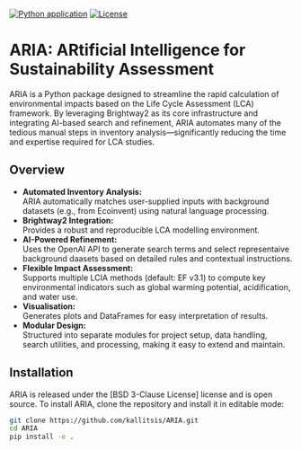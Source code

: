 [![Python application](https://github.com/kallitsis/ARIA/actions/workflows/python-app.yml/badge.svg)](https://github.com/kallitsis/ARIA/actions/workflows/python-app.yml)
[![License](https://img.shields.io/badge/License-BSD_3--Clause-blue.svg)](https://opensource.org/licenses/BSD-3-Clause)
# **ARIA**: **AR**tificial **I**ntelligence for Sustainability **A**ssessment 

ARIA is a Python package designed to streamline the rapid calculation of environmental impacts based on the Life Cycle Assessment (LCA) framework. By leveraging Brightway2 as its core infrastructure and integrating AI-based search and refinement, ARIA automates many of the tedious manual steps in inventory analysis—significantly reducing the time and expertise required for LCA studies.

## Overview

- **Automated Inventory Analysis:**  
  ARIA automatically matches user-supplied inputs with background datasets (e.g., from Ecoinvent) using natural language processing.
- **Brightway2 Integration:**  
  Provides a robust and reproducible LCA modelling environment.
- **AI-Powered Refinement:**  
  Uses the OpenAI API to generate search terms and select representaive background daasets based on detailed rules and contextual instructions.
- **Flexible Impact Assessment:**  
  Supports multiple LCIA methods (default: EF v3.1) to compute key environmental indicators such as global warming potential, acidification, and water use.
- **Visualisation:**  
  Generates plots and DataFrames for easy interpretation of results.
- **Modular Design:**  
  Structured into separate modules for project setup, data handling, search utilities, and processing, making it easy to extend and maintain.

## Installation

ARIA is released under the [BSD 3-Clause License] license and is open source. To install ARIA, clone the repository and install it in editable mode:

```bash
git clone https://github.com/kallitsis/ARIA.git
cd ARIA
pip install -e .
